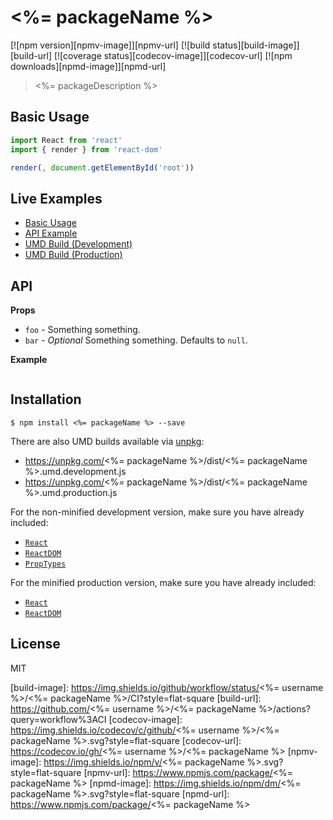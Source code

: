 # <%= packageName %>

[![npm version][npmv-image]][npmv-url]
[![build status][build-image]][build-url]
[![coverage status][codecov-image]][codecov-url]
[![npm downloads][npmd-image]][npmd-url]

> <%= packageDescription %>

## Basic Usage

```jsx
import React from 'react'
import { render } from 'react-dom'

render(, document.getElementById('root'))
```

## Live Examples

- [Basic Usage](https://codesandbox.io/)
- [API Example](https://codesandbox.io/)
- [UMD Build (Development)](https://codesandbox.io/)
- [UMD Build (Production)](https://codesandbox.io/)

## API

**Props**

- `foo` - Something something.
- `bar` - _Optional_ Something something. Defaults to `null`.

**Example**

```jsx

```

## Installation

```
$ npm install <%= packageName %> --save
```

There are also UMD builds available via [unpkg](https://unpkg.com/):

- https://unpkg.com/<%= packageName %>/dist/<%= packageName %>.umd.development.js
- https://unpkg.com/<%= packageName %>/dist/<%= packageName %>.umd.production.js

For the non-minified development version, make sure you have already included:

- [`React`](https://unpkg.com/react/umd/react.development.js)
- [`ReactDOM`](https://unpkg.com/react-dom/umd/react-dom.development.js)
- [`PropTypes`](https://unpkg.com/prop-types/prop-types.js)

For the minified production version, make sure you have already included:

- [`React`](https://unpkg.com/react/umd/react.production.min.js)
- [`ReactDOM`](https://unpkg.com/react-dom/umd/react-dom.production.min.js)

## License

MIT

[build-image]: https://img.shields.io/github/workflow/status/<%= username %>/<%= packageName %>/CI?style=flat-square
[build-url]: https://github.com/<%= username %>/<%= packageName %>/actions?query=workflow%3ACI
[codecov-image]: https://img.shields.io/codecov/c/github/<%= username %>/<%= packageName %>.svg?style=flat-square
[codecov-url]: https://codecov.io/gh/<%= username %>/<%= packageName %>
[npmv-image]: https://img.shields.io/npm/v/<%= packageName %>.svg?style=flat-square
[npmv-url]: https://www.npmjs.com/package/<%= packageName %>
[npmd-image]: https://img.shields.io/npm/dm/<%= packageName %>.svg?style=flat-square
[npmd-url]: https://www.npmjs.com/package/<%= packageName %>
